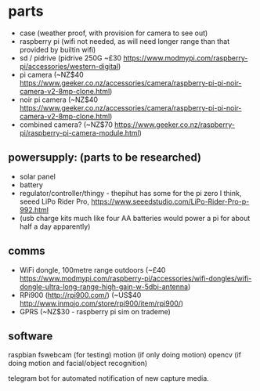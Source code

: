 parts
=====

* case (weather proof, with provision for camera to see out)
* raspberry pi (wifi not needed, as will need longer range than that provided by builtin wifi)
* sd / pidrive (pidrive 250G ~£30 https://www.modmypi.com/raspberry-pi/accessories/western-digital)
* pi camera (~NZ$40 https://www.geeker.co.nz/accessories/camera/raspberry-pi-pi-noir-camera-v2-8mp-clone.html)
* noir pi camera (~NZ$40 https://www.geeker.co.nz/accessories/camera/raspberry-pi-pi-noir-camera-v2-8mp-clone.html)
* combined camera? (~NZ$70 https://www.geeker.co.nz/raspberry-pi/raspberry-pi-camera-module.html)

powersupply: (parts to be researched)
-------------------------------------

* solar panel
* battery
* regulator/controller/thingy - thepihut has some for the pi zero I think, seeed LiPo Rider Pro, https://www.seeedstudio.com/LiPo-Rider-Pro-p-992.html
* (usb charge kits much like four AA batteries would power a pi for about half a day apparently)

comms
-----

* WiFi dongle, 100metre range outdoors (~£40 https://www.modmypi.com/raspberry-pi/accessories/wifi-dongles/wifi-dongle-ultra-long-range-high-gain-w-5dbi-antenna)
* RPi900 (http://rpi900.com/) (~US$40 http://www.inmojo.com/store/rpi900/item/rpi900/)
* GPRS (~NZ$30 - raspberry pi sim on trademe)

software
--------
raspbian
fswebcam (for testing)
motion (if only doing motion)
opencv (if doing motion and facial/object recognition)

telegram bot for automated notification of new capture media.

